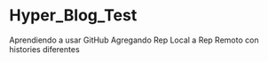 # Hyper_Blog_Test
Aprendiendo a usar GitHub
Agregando Rep Local a Rep Remoto con histories diferentes
